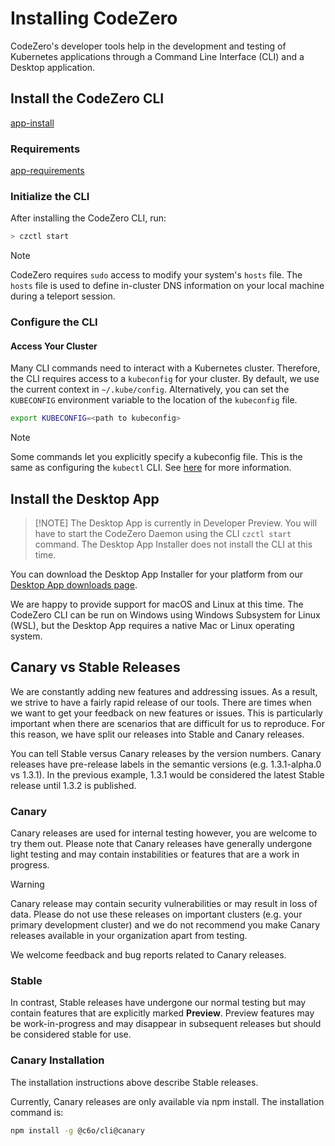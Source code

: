 # Installing CodeZero

CodeZero's developer tools help in the development and testing of Kubernetes applications through
a Command Line Interface (CLI) and a Desktop application.

## Install the CodeZero CLI

[app-install](../_fragments/app-install.md ':include')

### Requirements

[app-requirements](../_fragments/app-requirements.md ':include')

### Initialize the CLI

After installing the CodeZero CLI, run:

```bash
> czctl start
```

> [!NOTE]
> CodeZero requires `sudo` access to modify your system's `hosts` file. The `hosts` file
> is used to define in-cluster DNS information on your local machine during a teleport session.

### Configure the CLI

#### Access Your Cluster

Many CLI commands need to interact with a Kubernetes cluster. Therefore, the CLI requires access to a `kubeconfig` for your cluster. By default, we use the current context in `~/.kube/config`. Alternatively, you can set the `KUBECONFIG` environment variable to the location of the `kubeconfig` file.

```bash
export KUBECONFIG=<path to kubeconfig>
```

> [!NOTE]
> Some commands let you explicitly specify a kubeconfig file.
> This is the same as configuring the `kubectl` CLI. See [here](https://kubernetes.io/docs/concepts/configuration/organize-cluster-access-kubeconfig/) for more information.

## Install the Desktop App

> [!NOTE] The Desktop App is currently in Developer Preview. You will have to start the CodeZero Daemon using the CLI `czctl start` command. The Desktop App Installer does not install the CLI at this time.

You can download the Desktop App Installer for your platform from our [Desktop App downloads page](https://codezero.io/platform/desktop).

We are happy to provide support for macOS and Linux at this time. The CodeZero CLI can be run on Windows using Windows Subsystem for Linux (WSL), but the Desktop App requires a native Mac or Linux operating system.

## Canary vs Stable Releases

We are constantly adding new features and addressing issues. As a result, we strive to have a fairly rapid  release of our tools. There are times when we want to get your feedback on new features or issues. This is particularly important when there are scenarios that are difficult for us to reproduce. For this reason, we have split our releases into Stable and Canary releases.

You can tell Stable versus Canary releases by the version numbers. Canary releases have pre-release labels in the semantic versions (e.g. 1.3.1-alpha.0 vs 1.3.1). In the previous example, 1.3.1 would be considered the latest Stable release until 1.3.2 is published.

### Canary

Canary releases are used for internal testing however, you are welcome to try them out. Please note that Canary releases have generally undergone light testing and may contain instabilities or features that are a work in progress.

> [!WARNING]
> Canary release may contain security vulnerabilities or may result in loss of data. Please do not use these releases on important clusters (e.g. your primary development cluster) and we do not recommend you make Canary releases available in your organization apart from testing.

We welcome feedback and bug reports related to Canary releases.

### Stable

In contrast, Stable releases have undergone our normal testing but may contain features that are explicitly marked **Preview**. Preview features may be work-in-progress and may disappear in subsequent releases but should be considered stable for use.

### Canary Installation

The installation instructions above describe Stable releases.

Currently, Canary releases are only available via npm install. The installation command is:

``` bash
npm install -g @c6o/cli@canary
```
